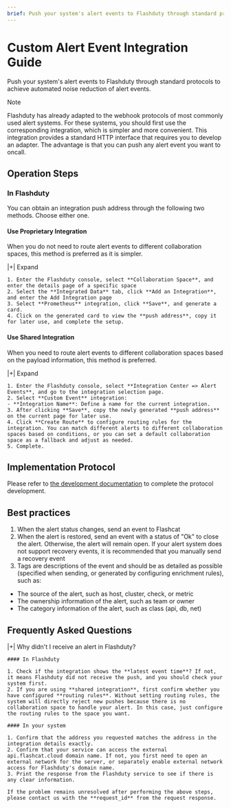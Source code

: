 ```yaml
---
brief: Push your system's alert events to Flashduty through standard protocols to achieve automated noise reduction of alert events.
---
```


# Custom Alert Event Integration Guide

Push your system's alert events to Flashduty through standard protocols to achieve automated noise reduction of alert events.

> [!NOTE]
> Flashduty has already adapted to the webhook protocols of most commonly used alert systems. For these systems, you should first use the corresponding integration, which is simpler and more convenient. This integration provides a standard HTTP interface that requires you to develop an adapter. The advantage is that you can push any alert event you want to oncall.

## Operation Steps

### In Flashduty

You can obtain an integration push address through the following two methods. Choose either one.

#### Use Proprietary Integration

When you do not need to route alert events to different collaboration spaces, this method is preferred as it is simpler.

|+| Expand

    1. Enter the Flashduty console, select **Collaboration Space**, and enter the details page of a specific space
    2. Select the **Integrated Data** tab, click **Add an Integration**, and enter the Add Integration page
    3. Select **Prometheus** integration, click **Save**, and generate a card.
    4. Click on the generated card to view the **push address**, copy it for later use, and complete the setup.

#### Use Shared Integration

When you need to route alert events to different collaboration spaces based on the payload information, this method is preferred.

|+| Expand

    1. Enter the Flashduty console, select **Integration Center => Alert Events**, and go to the integration selection page.
    2. Select **Custom Event** integration:
    - **Integration Name**: Define a name for the current integration.
    3. After clicking **Save**, copy the newly generated **push address** on the current page for later use.
    4. Click **Create Route** to configure routing rules for the integration. You can match different alerts to different collaboration spaces based on conditions, or you can set a default collaboration space as a fallback and adjust as needed.
    5. Complete.

## Implementation Protocol

Please refer to [the development documentation](https://developer.flashcat.cloud/zh/flashduty/custom-alert) to complete the protocol development.

## Best practices

1. When the alert status changes, send an event to Flashcat
2. When the alert is restored, send an event with a status of "Ok" to close the alert. Otherwise, the alert will remain open. If your alert system does not support recovery events, it is recommended that you manually send a recovery event
3. Tags are descriptions of the event and should be as detailed as possible (specified when sending, or generated by configuring enrichment rules), such as:
- The source of the alert, such as host, cluster, check, or metric
- The ownership information of the alert, such as team or owner
- The category information of the alert, such as class (api, db, net)

## Frequently Asked Questions

|+| Why didn't I receive an alert in Flashduty?

    #### In Flashduty

    1. Check if the integration shows the **latest event time**? If not, it means Flashduty did not receive the push, and you should check your system first.
    2. If you are using **shared integration**, first confirm whether you have configured **routing rules**. Without setting routing rules, the system will directly reject new pushes because there is no collaboration space to handle your alert. In this case, just configure the routing rules to the space you want.

    #### In your system

    1. Confirm that the address you requested matches the address in the integration details exactly.
    2. Confirm that your service can access the external api.flashcat.cloud domain name. If not, you first need to open an external network for the server, or separately enable external network access for Flashduty's domain name.
    3. Print the response from the Flashduty service to see if there is any clear information.

    If the problem remains unresolved after performing the above steps, please contact us with the **request_id** from the request response.